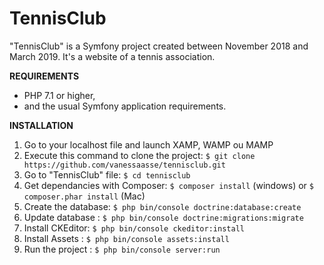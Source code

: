 TennisClub
========

"TennisClub" is a Symfony project created between November 2018 and March 2019.
It's a website of a tennis association. 


**REQUIREMENTS**

- PHP 7.1 or higher,
- and the usual Symfony application requirements.


**INSTALLATION**

1. Go to your localhost file and launch XAMP, WAMP ou MAMP
2. Execute this command to clone the project: `$ git clone https://github.com/vanessaasse/tennisclub.git`
3. Go to "TennisClub" file: `$ cd tennisclub`
4. Get dependancies with Composer: `$ composer install` (windows) or `$ composer.phar install` (Mac)
5. Create the database: `$ php bin/console doctrine:database:create`
6. Update database : `$ php bin/console doctrine:migrations:migrate`
7. Install CKEditor: `$ php bin/console ckeditor:install`
8. Install Assets : `$ php bin/console assets:install`
9. Run the project : `$ php bin/console server:run`

